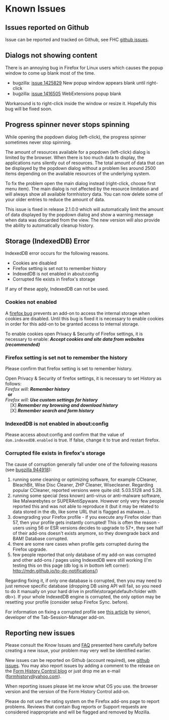 # Known Issues

## Issues reported on Github
Issue can be reported and tracked on Github, see FHC [github issues](https://github.com/stephanmahieu/formhistorycontrol-2/issues).

## Dialogs not showing content
There is an annoying bug in Firefox for Linux users which causes the popup window to come up
blank most of the time.

- bugzilla: [issue 1425829](https://bugzilla.mozilla.org/show_bug.cgi?id=1425829) New popup window appears blank until right-click
- bugzilla: [issue 1416505](https://bugzilla.mozilla.org/show_bug.cgi?id=1416505) WebExtensions popup blank

Workaround is to right-click inside the window or resize it. Hopefully this bug will be fixed soon.

## Progress spinner never stops spinning

While opening the popdown dialog (left-click), the progress spinner sometimes never stop spinning.

The amount of resources available for a popdown (left-click) dialog is limited by the browser.
When there is too much data to display, the applications runs silently out of resources.
The total amount of data that can be displayed by the popdown dialog without a problem lies around 2500 items 
depending on the available resources of the underlying system.

To fix the problem open the main dialog instead (right-click, choose first menu item). The main dialog is not affected by the 
resource limitation and will always show all available formhistory data.
You can now delete some of your older entries to reduce the amount of data.

This issue is fixed in release 2.1.0.0 which will automatically limit the amount of data displayed by the popdown dialog
and show a warning message when data was discarded from the view. The new version will also provide the ability to
automatically cleanup history.

## Storage (IndexedDB) Error

IndexedDB error occurs for the following reasons.

- Cookies are disabled
- Firefox setting is set not to remember history
- IndexedDB is not enabled in about:config
- Corrupted file exists in firefox's storage

If any of these apply, IndexedDB can not be used.

### Cookies not enabled

A [firefox bug](https://bugzilla.mozilla.org/show_bug.cgi?id=1406675) prevents an add-on to access the
internal storage when cookies are disabled. Until this bug is fixed it is necessary to enable cookies in order for
this add-on to be granted access to internal storage.

To enable cookies open Privacy & Security of Firefox settings, it is necessary to enable:
**_Accept cookies and site data from websites (recommended)_** 

### Firefox setting is set not to remember the history

Please confirm that firefox setting is set to remember history.

Open Privacy & Security of firefox settings, it is necessary to set History as follows:    
_Firefox will:_ **_Remember history_**  
&nbsp;&nbsp;**or**  
_Firefox will:_  **_Use custom settings for history_**  
&nbsp;&nbsp;&nbsp;&nbsp;[X] **_Remember my browsing and download history_**  
&nbsp;&nbsp;&nbsp;&nbsp;[X] **_Remember search and form history_**  

### IndexedDB is not enabled in about:config

Please access about:config and confirm that the value of `dom.indexedDB.enabled` is true.
If false, change it to true and restart firefox.

### Corrupted file exists in firefox's storage

The cause of corruption generally fall under one of the following reasons (see [bugzilla 944918](https://bugzilla.mozilla.org/show_bug.cgi?id=944918)):

1. running some cleaning or optimizing software, for example CCleaner, BleachBit, Wise Disc Cleaner, ZHP Cleaner, Wisecleaner. Regarding popular CCleaner, reported versions were quite old: 5.03.5128 and 5.28.
1. running some special (less known) anti-virus or anti-malware software, like Malwarebytes or SUPERAntiSpyware. However only very few people reported this and was not able to reproduce it (but it may be related to data stored in the db, like some URL that is flagged as malware...).
1. downgrading your Firefox profile - if you execute any Firefox older than 57, then your profile gets instantly corrupted! This is often the reason - users using 56 or ESR versions decides to upgrade to 57+, they see half of their add-ons doesn't exists anymore, so they downgrade back and BAM! Database corrupted.
1. there are some rare cases when profile gets corrupted during the Firefox upgrade.
1. few people reported that only database of my add-on was corrupted and other add-ons / pages using IndexedDB were still working (I'm testing this on this page (db log is in bottom left corner): http://mdn.github.io/to-do-notifications/)

Regarding fixing it, if only one database is corrupted, then you may need to just remove specific database (dropping DB using API will fail, so you need to do it manually on your hard drive in profile\storage\default\<folder with db>).
If your whole IndexedDB engine is corrupted, the only option may be resetting your profile (consider setup Firefox Sync. before).

For information on fixing a corrupted profile see [this article](https://github.com/sienori/Tab-Session-Manager/wiki/IndexedDB-Error#corrupted-file-exists-in-firefoxs-storage)
by sienori, developer of the Tab-Session-Manager add-on.

## Reporting new issues

Please consult the Know Issues and [FAQ](./FAQ/) presented here carefully before creating a new issue,
your problem may very well be identified earlier. 

New issues can be reported on Github (account required), see [github issues](https://github.com/stephanmahieu/formhistorycontrol-2/issues).
You may also report issues by adding a comment to the release on the [Form History Control blog](https://formhistory.blogspot.com/search/label/Release)
or just drop me an e-mail (formhistory@yahoo.com).

When reporting issues please let me know what OS you use. the browser version and the version of the
Form History Control add-on.

Please do not use the rating system on the Firefox add-ons page to report problems. Reviews that contain Bug reports
or Support requests are considered inappropriate and will be flagged and removed by Mozilla.
